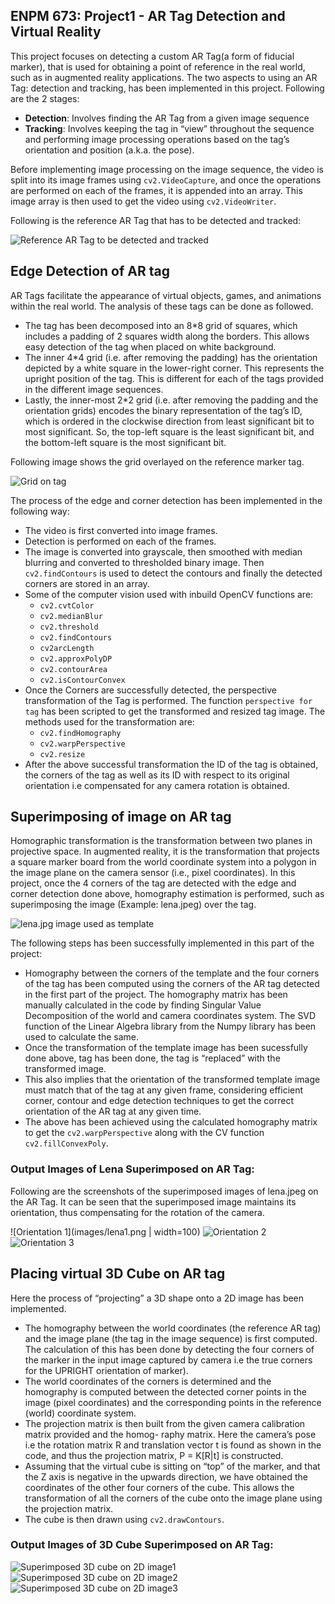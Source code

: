 
## ENPM 673: Project1 - AR Tag Detection and Virtual Reality

This project focuses on detecting a custom AR Tag(a form of fiducial marker), that is used for
obtaining a point of reference in the real world, such as in augmented reality applications. The two aspects
to using an AR Tag: detection and tracking, has been implemented in this project. Following are the 2
stages:

* **Detection**: Involves finding the AR Tag from a given image sequence
* **Tracking**: Involves keeping the tag in “view” throughout the sequence and performing image
processing operations based on the tag’s orientation and position (a.k.a. the pose).

Before implementing image processing on the image sequence, the video is split into its image frames using `cv2.VideoCapture`, and once the operations are performed on each of the frames, it is appended into an array. This image array is then used to get the video using `cv2.VideoWriter`.

Following is the reference AR Tag that has to be detected and tracked:

![Reference AR Tag to be detected and tracked](images/ref_marker.png)


## Edge Detection of AR tag

AR Tags facilitate the appearance of virtual objects, games, and animations within the real world.  The
analysis of these tags can be done as followed.
* The tag has been decomposed into an 8*8 grid of squares, which includes a padding of 2 squares width
along the borders.  This allows easy detection of the tag when placed on white background.
* The inner 4*4 grid (i.e.  after removing the padding) has the orientation depicted by a white square in
the lower-right corner.  This represents the upright position of the tag.  This is different for each of the
tags provided in the different image sequences.
* Lastly, the inner-most 2*2 grid (i.e.  after removing the padding and the orientation grids) encodes the
binary representation of the tag’s ID, which is ordered in the clockwise direction from least significant
bit to most significant.  So, the top-left square is the least significant bit, and the bottom-left square is
the most significant bit.

Following image shows the grid overlayed on the reference marker tag.

![Grid on tag](images/ref_marker_grid.png)


The process of the edge and corner detection has been implemented in the following way:

* The video is first converted into image frames.
* Detection is performed on each of the frames.
* The image is converted into grayscale, then smoothed with median blurring and converted to thresholded binary image. Then `cv2.findContours` is used to detect the contours and finally the detected corners are stored in an array.
* Some of the computer vision used with inbuild OpenCV functions are:
  - `cv2.cvtColor`
  - `cv2.medianBlur`
  - `cv2.threshold`
  - `cv2.findContours`
  - `cv2arcLength`
  - `cv2.approxPolyDP`
  - `cv2.contourArea`
  - `cv2.isContourConvex`
* Once the Corners are successfully detected, the perspective transformation of the Tag is performed.
The function `perspective for tag` has been scripted to get the transformed and resized tag image.
The methods used for the transformation are:
  - `cv2.findHomography`
  - `cv2.warpPerspective`
  - `cv2.resize`
* After the above successful transformation the ID of the tag is obtained, the corners of the tag as well
as its ID with respect to its original orientation i.e compensated for any camera rotation is obtained.


## Superimposing of image on AR tag

Homographic transformation is the transformation between two planes in projective space. In augmented reality, it is the transformation that projects a square marker board from the world coordinate system into a polygon in the image plane on the camera sensor (i.e., pixel coordinates).  In this project, once the 4 corners of the tag are detected with the edge and corner detection done above, homography estimation is performed, such as superimposing the image (Example: lena.jpeg) over the tag. 

![lena.jpg image used as template](images/lena.jpeg)

The following steps has been successfully implemented in this part of the project:
* Homography between the corners of the template and the four corners of the tag has been computed
using the corners of the AR tag detected in the first part of the project.  The homography matrix has
been manually calculated in the code by finding Singular Value Decomposition of the world and camera coordinates system.
The SVD function of the Linear Algebra library from the Numpy library has been used to calculate
the same.
* Once the transformation of the template image has been sucessfully done above, tag has been done,
the tag is “replaced” with the transformed image.
* This also implies that the orientation of the transformed template image must match that of the tag at
any given frame, considering efficient corner, contour and edge detection techniques to get the correct orientation of the AR tag at any given time.
* The above has been achieved using the calculated homography matrix to get the `cv2.warpPerspective` along with the CV function
 `cv2.fillConvexPoly`.

### Output Images of Lena Superimposed on AR Tag:

Following are the screenshots of the superimposed images of lena.jpeg on the AR Tag. It can be seen that the superimposed  image  maintains  its  orientation,  thus compensating for the rotation of the camera.

![Orientation 1](images/lena1.png | width=100)
![Orientation 2](images/lena2.png)
![Orientation 3](images/lena3.png)


## Placing virtual 3D Cube on AR tag

Here the process of “projecting” a 3D shape onto a 2D image has been implemented.

* The homography between the world coordinates (the reference AR tag) and the image plane (the tag
in the image sequence) is first computed.  The calculation of this has been done by detecting the four
corners of the marker in the input image captured by camera i.e the true corners for the UPRIGHT
orientation of marker).
* The  world  coordinates  of  the  corners  is  determined  and  the  homography  is  computed  between  the
detected corner points in the image (pixel coordinates) and the corresponding points in the reference
(world) coordinate system.
* The projection matrix is then built from the given camera calibration matrix provided and the homog-
raphy matrix.  Here the camera’s pose i.e the rotation matrix R and translation vector t is found as
shown in the code, and thus the projection matrix, P = K[R|t] is constructed.
* Assuming that the virtual cube is sitting on “top” of the marker, and that the Z axis is negative in the
upwards direction, we have obtained the coordinates of the other four corners of the cube.  This allows
the transformation of all the corners of the cube onto the image plane using the projection matrix.
* The cube is then drawn using `cv2.drawContours`.

### Output Images of 3D Cube Superimposed on AR Tag:

![Superimposed 3D cube on 2D image1](images/cube1.png)
![Superimposed 3D cube on 2D image2](images/cube2.png)
![Superimposed 3D cube on 2D image3](images/cube3.png)


